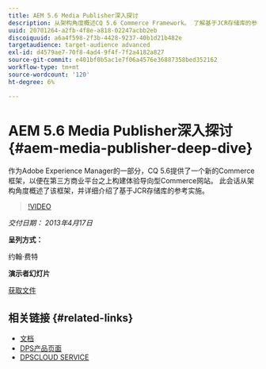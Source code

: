 ```yaml
---
title: AEM 5.6 Media Publisher深入探讨
description: 从架构角度概述CQ 5.6 Commerce Framework。 了解基于JCR存储库的参考实施的详细信息。
uuid: 20701264-a2fb-4f8e-a818-02247acbb2eb
discoiquuid: a6a4f598-2f3b-4428-9237-40b1d21b482e
targetaudience: target-audience advanced
exl-id: d4579ae7-70f8-4ad4-9f4f-7f2a4182a827
source-git-commit: e401bf0b5ac1e7f06a4576e36887358bed352162
workflow-type: tm+mt
source-wordcount: '120'
ht-degree: 6%

---
```


# AEM 5.6 Media Publisher深入探讨 {#aem-media-publisher-deep-dive}

作为Adobe Experience Manager的一部分，CQ 5.6提供了一个新的Commerce框架，以便在第三方商业平台之上构建体验导向型Commerce网站。 此会话从架构角度概述了该框架，并详细介绍了基于JCR存储库的参考实施。

>[!VIDEO](https://video.tv.adobe.com/v/19574/?quality=9)

*交付日期： 2013年4月17日*

**呈列方式：**

约翰·费特

**演示者幻灯片**

[获取文件](assets/cq-gems-aem-media-publisher-04-17-2013-final.pdf)

## 相关链接 {#related-links}

* [文档](https://docs.adobe.com/content/docs/en/cq/5-6-1/media-publisher.html)
* [DPS产品页面](https://www.adobe.com/ca/products/digital-publishing-suite-family.html)
* [DPSCLOUD SERVICE](https://helpx.adobe.com/cn/digital-publishing-suite/help/eol-statement-for-dpsc.html)
